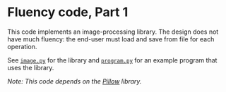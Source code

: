 # Fluency code, Part 1

This code implements an image-processing library. The design does not have much fluency:
the end-user must load and save from file for each operation.

See [`image.py`](./image.py) for the library and [`program.py`](./program.py) for an
example program that uses the library.

_Note: This code depends on the [Pillow](https://pillow.readthedocs.io/en/stable/) library._
